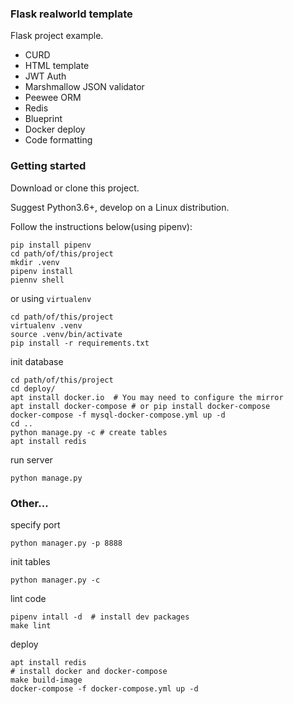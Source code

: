 ### Flask realworld template

Flask project example.

* CURD
* HTML template
* JWT Auth
* Marshmallow JSON validator
* Peewee ORM
* Redis
* Blueprint
* Docker deploy
* Code formatting

### Getting started
Download or clone this project. 

Suggest Python3.6+, develop on a Linux distribution.

Follow the instructions below(using pipenv):
```shell
pip install pipenv
cd path/of/this/project
mkdir .venv
pipenv install
piennv shell
```
or using `virtualenv`
```shell
cd path/of/this/project
virtualenv .venv
source .venv/bin/activate
pip install -r requirements.txt
```

init database
```shell
cd path/of/this/project
cd deploy/
apt install docker.io  # You may need to configure the mirror
apt install docker-compose # or pip install docker-compose
docker-compose -f mysql-docker-compose.yml up -d
cd ..
python manage.py -c # create tables
apt install redis
```

run server
```shell
python manage.py
```

### Other...
specify port
```shell
python manager.py -p 8888  
```

init tables
```shell
python manager.py -c
```

lint code
```shell
pipenv intall -d  # install dev packages
make lint
```

deploy
```shell
apt install redis
# install docker and docker-compose
make build-image
docker-compose -f docker-compose.yml up -d
```